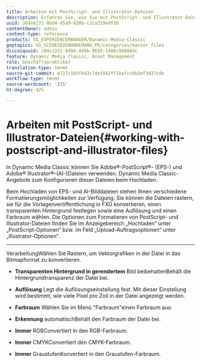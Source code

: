 ```yaml
---
title: Arbeiten mit PostScript- und Illustrator-Dateien
description: Erfahren Sie, wie Sie mit PostScript- und Illustrator-Dateien arbeiten können.
uuid: 36dee172-8bd4-45a9-820b-c2ca319edf20
contentOwner: admin
content-type: reference
products: SG_EXPERIENCEMANAGER/Dynamic-Media-Classic
geptopics: SG_SCENESEVENONDEMAND_PK/categories/master_files
discoiquuid: c04c1331-8d94-449b-9693-1488c94084dc
feature: Dynamic Media Classic, Asset Management
role: Geschäftspraktiker
translation-type: tm+mt
source-git-commit: e727c1b5fb43c7def842ff1bafcc8b3ef3437cde
workflow-type: tm+mt
source-wordcount: '215'
ht-degree: 42%

---
```



# Arbeiten mit PostScript- und Illustrator-Dateien{#working-with-postscript-and-illustrator-files}

In Dynamic Media Classic können Sie Adobe®-PostScript®- (EPS-) und Adobe® Illustrator®-(AI-)Dateien verwenden. Dynamic Media Classic-Angebote zum Konfigurieren dieser Dateien beim Hochladen.

Beim Hochladen von EPS- und AI-Bilddateien stehen Ihnen verschiedene Formatierungsmöglichkeiten zur Verfügung. Sie können die Dateien rastern, sie für die Vorlagenveröffentlichung in FXG konvertieren, einen transparenten Hintergrund festlegen sowie eine Auflösung und einen Farbraum wählen. Die Optionen zum Formatieren von PostScript- und Illustrator-Dateien finden Sie im Anzeigebereich „Hochladen“ unter „PostScript-Optionen“ bzw. im Feld „Upload-Auftragsoptionen“ unter „Illustrator-Optionen“.

* ****
VerarbeitungWählen Sie Rastern, um Vektorgrafiken in der Datei in das Bitmapformat zu konvertieren.

* **Transparenten Hintergrund in gerendertem**
Bild beibehaltenBehält die Hintergrundtransparenz der Datei bei.

* **Auflösung**
Legt die Auflösungseinstellung fest. Mit dieser Einstellung wird bestimmt, wie viele Pixel pro Zoll in der Datei angezeigt werden.

* **Farbraum**
Wählen Sie im Menü &quot;Farbraum&quot;einen Farbraum aus:

* **Erkennung**
automatischBehält den Farbraum der Datei bei.

* **Immer**
RGBConvertiert in den RGB-Farbraum.

* **Immer**
CMYKConvertiert den CMYK-Farbraum.

* **Immer**
GraustufenKonvertiert in den Graustufen-Farbraum.
